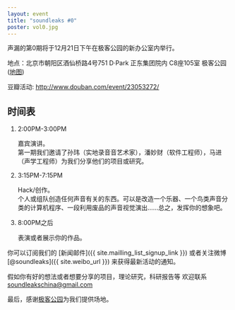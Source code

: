 ```yaml
---
layout: event
title: "soundleaks #0"
poster: vol0.jpg
---
```


声漏的第0期将于12月21日下午在极客公园的新办公室内举行。

地点：北京市朝阳区酒仙桥路4号751 D·Park 正东集团院内 C8座105室 极客公园([地图](http://goo.gl/maps/E0O3f))

豆瓣活动: <http://www.douban.com/event/23053272/>

## 时间表

1. 2:00PM-3:00PM

    嘉宾演讲。  
    第一期我们邀请了孙玮（实地录音音艺术家），潘妙财（软件工程师），马进（声学工程师）为我们分享他们的项目或研究。

2. 3:15PM-7:15PM

    Hack/创作。  
    个人或组队创造任何声音有关的东西。可以是改造一个乐器、一个鸟类声音分类的计算机程序、一段利用废品的声音视觉演出……总之，发挥你的想象吧。


3. 8:00PM之后

    表演或者展示你的作品。


你可以订阅我们的 [新闻邮件]({{ site.mailling_list_signup_link }}) 或者关注微博 [@soundleaks]({{ site.weibo_url }}) 来获得最新活动的通知。

假如你有好的想法或者想要分享的项目，理论研究，科研报告等
欢迎联系<soundleakschina@gmail.com>

最后，感谢[极客公园](http://www.geekpark.net/)为我们提供场地。
